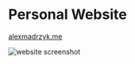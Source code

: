 # Personal Website

[alexmadrzyk.me](http://alexmadrzyk.me/)

![website screenshot](https://github.com/amadrzyk/Personal-Website-Extras/blob/master/screenshot.png)
